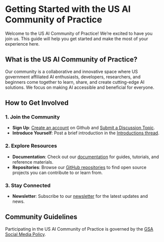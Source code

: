# Getting Started with the US AI Community of Practice

Welcome to the US AI Community of Practice! We’re excited to have you join us. This guide will help you get started and make the most of your experience here.

## What is the US AI Community of Practice?

Our community is a collaborative and innovative space where US government affiliated AI enthusiasts, developers, researchers, and beginners come together to learn, share, and create cutting-edge AI solutions. We focus on making AI accessible and beneficial for everyone.

## How to Get Involved

### 1. Join the Community

- **Sign Up**: [Create an account](#) on Github and [Submit a Discussion Topic](https://github.com/orgs/usaicop/discussions).
- **Introduce Yourself**: Post a brief introduction in the [Introductions thread](https://github.com/orgs/usaicop/discussions/5).

### 2. Explore Resources

- **Documentation**: Check out our [documentation](#) for guides, tutorials, and reference materials.
- **Repositories**: Browse our [GitHub repositories](https://github.com/usaicop) to find open source projects you can contribute to or learn from.

### 3. Stay Connected

- **Newsletter**: Subscribe to our [newsletter](https://coe.gsa.gov/communities/ai.html#join-cop) for the latest updates and news.


## Community Guidelines

Participating in the US AI Community of Practice is governed by the [GSA Social Media Policy](https://www.gsa.gov/directives-library/gsa-social-media-policy-2). 
